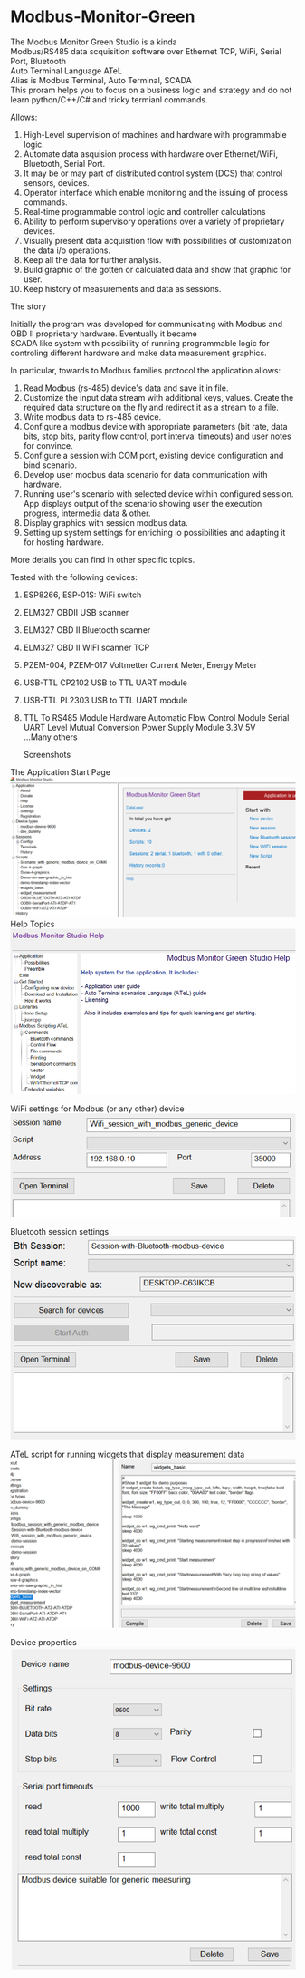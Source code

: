 # Modbus-Monitor-Green
The Modbus Monitor Green Studio is a kinda   
Modbus/RS485 data scquisition software over Ethernet TCP, WiFi, Serial Port, Bluetooth   
Auto Terminal Language ATeL   
Alias is Modbus Terminal, Auto Terminal, SCADA   
This proram helps you to focus on a business logic and strategy and do not learn python/C++/C# and tricky termianl commands.   

Allows:
1.	High-Level supervision of machines and hardware with programmable logic.
2.	Automate data asquision process with hardware over Ethernet/WiFi, Bluetooth, Serial Port.
3.	It may be or may part of distributed control system (DCS) that control sensors, devices.
4.	Operator interface which enable monitoring and the issuing of process commands.
5.	Real-time programmable control logic and controller calculations
6.	Ability to perform supervisory operations over a variety of proprietary devices.
7.	Visually present data acquisition flow with possibilities of customization the data i/o operations.
8.	Keep all the data for further analysis.
9.	Build graphic of the gotten or calculated data and show that graphic for user.
10.	Keep history of measurements and data as sessions.

The story

Initially the program was developed for communicating with Modbus and OBD II proprietary hardware. Eventually it became   
SCADA like system with possibility of running programmable logic for controling different hardware and make data measurement graphics.

In particular, towards to Modbus families protocol the application allows:

1.	Read Modbus (rs-485) device's data and save it in file.
2.	Customize the input data stream with additional keys, values. Create the required data structure on the fly and redirect it as a stream to a file.
3.	Write modbus data to rs-485 device.
4.	Configure a modbus device with appropriate parameters (bit rate, data bits, stop bits, parity flow control, port interval timeouts) and user notes for convince.
5.	Configure a session with COM port, existing device configuration and bind scenario. 
6.	Develop user modbus data scenario for data communication with hardware.
7.	Running user's scenario with selected device within configured session. App displays output of the scenario showing user the execution progress, intermedia data & other.
8.	Display graphics with session modbus data.
9.	Setting up system settings for enriching io possibilities and adapting it for hosting hardware.

More details you can find in other specific topics.

Tested with the following devices:
1. ESP8266, ESP-01S: WiFi switch
2. ELM327 OBDII USB scanner
3. ELM327 OBD II Bluetooth scanner
4. ELM327 OBD II WIFI scanner TCP
5. PZEM-004, PZEM-017 Voltmetter Current Meter, Energy Meter
6. USB-TTL CP2102 USB to TTL UART module
7. USB-TTL PL2303 USB to TTL UART module
8. TTL To RS485 Module Hardware Automatic Flow Control Module Serial UART Level Mutual Conversion Power Supply Module 3.3V 5V   
...Many others

   Screenshots

The Application Start Page   
![Application](/app.png?raw=true "App")   
Help Topics   
![App help](/app-help.png?raw=true)   

WiFi settings for Modbus (or any other) device   
![App WiFi](/app-wifi.png?raw=true)   
   
Bluetooth session settings   
![App Session Bluetooth](/app-sess-bt.png?raw=true)    

ATeL script for running widgets that display measurement data   
![App Widgets](/app-script-widget-basic.png?raw=true)    

Device properties   
![Device Properties](/app-device.png?raw=true "Device Properties")   


